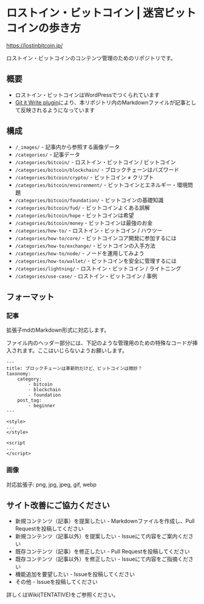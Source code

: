 # ロストイン・ビットコイン | 迷宮ビットコインの歩き方

https://lostinbitcoin.jp/

ロストイン・ビットコインのコンテンツ管理のためのリポジトリです。

## 概要
- ロストイン・ビットコインはWordPressでつくられています
- [Git it Write plugin](https://ja.wordpress.org/plugins/git-it-write/
)により、本リポジトリ内のMarkdownファイルが記事として反映されるようになっています


## 構成

- `/_images/` - 記事内から参照する画像データ
- `/categories/` - 記事データ
- `/categories/bitcoin/` - ロストイン・ビットコイン / ビットコイン
- `/categories/bitcoin/blockchain/` - ブロックチェーンはバズワード
- `/categories/bitcoin/crypto/` - ビットコイン ≠ クリプト
- `/categories/bitcoin/environment/` - ビットコインとエネルギー・環境問題
- `/categories/bitcoin/foundation/` - ビットコインの基礎知識
- `/categories/bitcoin/fud/` - ビットコインよくある誤解
- `/categories/bitcoin/hope` - ビットコインは希望
- `/categories/bitcoin/money` - ビットコインは最強のお金
- `/categories/how-to/` - ロストイン・ビットコイン / ハウツー
- `/categories/how-to/core/` - ビットコインコア開発に参加するには
- `/categories/how-to/exchange/` - ビットコインの入手方法
- `/categories/how-to/node/` - ノードを運用してみよう
- `/categories/how-to/wallet/` - ビットコインを安全に管理するには
- `/categories/lightning/` - ロストイン・ビットコイン / ライトニング
- `/categories/use-case/` - ロストイン・ビットコイン / 事例

## フォーマット
### 記事
拡張子mdのMarkdown形式に対応します。

ファイル内のヘッダー部分には、下記のような管理用のための特殊なコードが挿入されます。ここはいじらないようお願いします。

```
---
title: ブロックチェーンは革新的だけど、ビットコインは微妙？
taxonomy:
    category:
        - bitcoin
        - blockchain
        - foundation
    post_tag:
        - beginner
---

<style>
...
</style>

<script
...
</script>
```

### 画像
対応拡張子: png, jpg, jpeg, gif, webp


## サイト改善にご協力ください
- 新規コンテンツ（記事）を提案したい - Markdownファイルを作成し、Pull Requestを投稿してください
- 新規コンテンツ（記事以外）を提案したい - Issueにて内容をご案内ください
- 既存コンテンツ（記事）を修正したい - Pull Requestを投稿してください
- 既存コンテンツ（記事以外）を修正したい - Issueにて内容をご指摘ください
- 機能追加を要望したい - Issueを投稿してください
- その他 - Issueを投稿してください

詳しくはWiki(TENTATIVE)をご参照ください。


